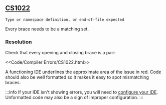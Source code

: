 ## [CS1022](https://docs.microsoft.com/en-us/dotnet/csharp/misc/cs1022)

```
Type or namespace definition, or end-of-file expected
```


Every brace needs to be a matching set.

### Resolution
Check that every opening and closing brace is a pair:

<<Code/Compiler Errors/CS1022.html>>

A functioning IDE underlines the approximate area of the issue in red.
Code should also be well formatted so it makes it easy to spot mismatching braces.

:::info
If your IDE isn't showing errors, you will need to [configure your IDE](../IDE%20Configuration.md). Unformatted code may also be a sign of improper configuration.
:::
